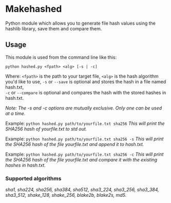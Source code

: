 # Makehashed

Python module which allows you to generate file hash values using the hashlib library, save them and compare them.

## Usage

This module is used from the command line like this:

	python hashed.py <fpath> <alg> [-s | -c]

Where:
`<fpath>` is the path to your target file, 
`<alg>` is the hash algorithm you'd like to use, 
`-s` or `--save` is optional and stores the hash in a file named hash.txt,  
`-c` or `--compare` is optional and compares the hash with the stored hashes in hash.txt.

_Note: The -s and -c options are mutually exclusive. Only one can be used at a time._

Example:
	```
	python hashed.py path/to/yourfile.txt sha256
	```	
_This will print the SHA256 hash of yourfile.txt to std out._

Example:
	```
	python hashed.py path/to/yourfile.txt sha256 -s
	```
_This will print the SHA256 hash of the file yourfile.txt and append it to hash.txt._

Example:
	```
	python hashed.py path/to/yourfile.txt sha256 -c
	```
_This will print the SHA256 hash of the file yourfile.txt and compare it with the existing hashes in hash.txt._
	
### Supported algorithms

_sha1, sha224, sha256, sha384, sha512, sha3_224, sha3_256, sha3_384, sha3_512, shake_128, shake_256, blake2b, blake2s, md5._

